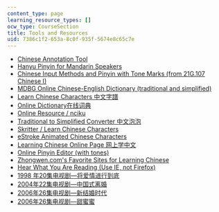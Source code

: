 ```yaml
---
content_type: page
learning_resource_types: []
ocw_type: CourseSection
title: Tools and Resources
uid: 7386c1f2-653a-8c0f-935f-5674e8c65c7e
---
```


*   [Chinese Annotation Tool](http://www.chinese-tools.com/tools/annotation.html)
*   [Hanyu Pinyin for Mandarin Speakers  
    ](http://web.mit.edu/jinzhang/www/pinyin/)
*   [Chinese Input Methods and Pinyin with Tone Marks (from 21G.107 Chinese I)](/courses/21g-107-chinese-i-streamlined-fall-2014/pages/tools-and-resources/chinese-input-methods-and-pinyin-with-tone-marks)
*   [MDBG Online Chinese-English Dictionary (traditional and simplified)](http://www.mdbg.net/chindict/chindict.php)
*   [Learn Chinese Characters 中文字譜  
    ](http://www.zhongwen.com/)
*   [Online Dictionary在线词典](http://dict.cn/)
*   [Online Resource / nciku](http://www.nciku.com/)
*   [Traditional to Simplified Converter 中文泡泡](http://www.popupchinese.com/tools/adso)
*   [Skritter / Learn Chinese Characters](http://www.skritter.com/)
*   [eStroke Animated Chinese Characters](http://www.eon.com.hk/estroke/download.html)
*   [Learning Chinese Online Page 网上学中文](http://learningchineseonline.net/)
*   [Online Pinyin Editor (with tones)  
    ](http://www.chinese-tools.com/tools/pinyin-editor.html)
*   [Zhongwen.com's Favorite Sites for Learning Chinese](http://zhongwen.com/m/coollink.htm)
*   [Hear What You Are Reading (Use IE, not Firefox)  
    ](http://stellar.mit.edu/S/course/21F/fa09/21F.107-21F.157/courseMaterial/topics/topic20/resource/%5biFLYTEK%5dUser's_Guide_for_ListentoThis-en-us/%5biFLYTEK%5dUser's_Guide_for_ListentoThis-en-us.pdf)
*   [1998 年20集电视剧—将爱情进行到底](http://v.youku.com/v_show/id_XMTE0NDQ3NDYw.html?from=y1.2-2.4.1)
*   [2004年22集电视剧—中国式离婚  
    ](http://www.tudou.com/listplay/LPw6dUepBaw.html)
*   [2006年26集电视剧—新结婚时代](http://www.tudou.com/listplay/8ZMUYl8iI6o.html)
*   [2006年26集电视剧—甜蜜蜜](http://www.tudou.com/albumplay/mUmj2TYDUeQ/zYPmcL3Jhcs.html)